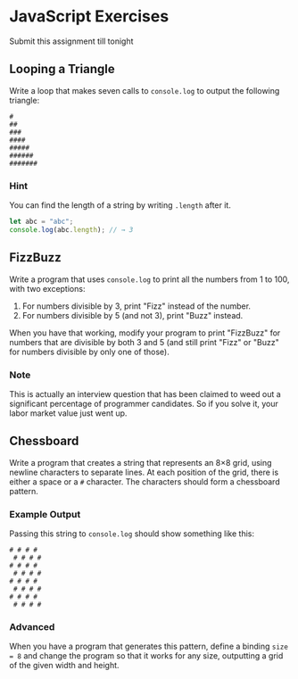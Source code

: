 # JavaScript Exercises

Submit this assignment  till tonight

## Looping a Triangle

Write a loop that makes seven calls to `console.log` to output the following triangle:

```
#
##
###
####
#####
######
#######
```

### Hint

You can find the length of a string by writing `.length` after it.

```javascript
let abc = "abc";
console.log(abc.length); // → 3
```

## FizzBuzz

Write a program that uses `console.log` to print all the numbers from 1 to 100, with two exceptions:

1. For numbers divisible by 3, print "Fizz" instead of the number.
2. For numbers divisible by 5 (and not 3), print "Buzz" instead.

When you have that working, modify your program to print "FizzBuzz" for numbers that are divisible by both 3 and 5 (and still print "Fizz" or "Buzz" for numbers divisible by only one of those).

### Note

This is actually an interview question that has been claimed to weed out a significant percentage of programmer candidates. So if you solve it, your labor market value just went up.

## Chessboard

Write a program that creates a string that represents an 8×8 grid, using newline characters to separate lines. At each position of the grid, there is either a space or a `#` character. The characters should form a chessboard pattern.

### Example Output

Passing this string to `console.log` should show something like this:

```
# # # #
 # # # #
# # # #
 # # # #
# # # #
 # # # #
# # # #
 # # # #
```

### Advanced

When you have a program that generates this pattern, define a binding `size = 8` and change the program so that it works for any size, outputting a grid of the given width and height.
